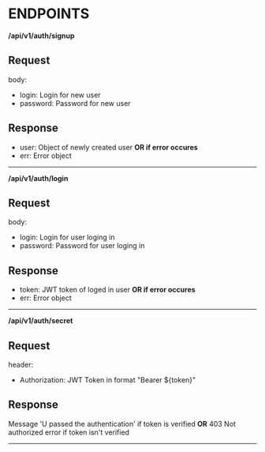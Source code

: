# ENDPOINTS
**/api/v1/auth/signup** <br/>
## Request
body: 
* login: Login for new user
* password: Password for new user
## Response
* user: Object of newly created user
**OR if error occures**
* err: Error object
------
**/api/v1/auth/login** <br/>
## Request
body: 
* login: Login for user loging in
* password: Password for user loging in
## Response
* token: JWT token of loged in user
**OR if error occures**
* err: Error object
------
**/api/v1/auth/secret** <br/>
## Request
header: 
* Authorization: JWT Token in format "Bearer ${token}"
## Response
Message 'U passed the authentication' if token is verified **OR** 403 Not authorized error if token isn't verified

------
